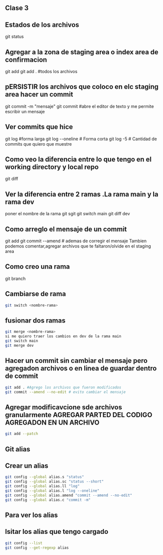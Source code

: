 ## Clase 3 
## Estados de los archivos
git status
## Agregar a la zona de staging area o index area de confirmacion
git add <nombre-archivo>
git add . #todos los archivos

## pERSISTIR  los archivos que coloco en elc staging area hacer un commit
git commit -m "mensaje"
git  commit #abre el editor de texto y me permite escribir un mensaje

## Ver commits que hice
git log #forma larga
git log --oneline # Forma corta
git log -5 # Cantidad de commits que quiero que muestre
## Como veo la diferencia entre lo que tengo en el working directory y local repo

git diff

## Ver la diferencia entre 2 ramas .La rama main y la rama dev
poner el nombre de la rama
git sgit <nombre- rama>
git switch main
git diff dev

## Como arreglo el mensaje de un commit 
git add <archivo-que-me-olvide>
git commit --amend # ademas de corregir el mensaje Tambien podemos comentar,agregar archivos que te faltaron/olvide en el staging area
## Como creo una rama

git branch <nombre-rama>
## Cambiarse de rama
````sh
git switch <nombre-rama>
````
## fusionar dos ramas
````sh
git merge <nombre-rama>
si me quiero traer los cambios en dev de la rama main
git switch main
git merge dev
````

## Hacer un commit sin cambiar el mensaje pero agregadon archivos o en linea de guardar dentro de commit
````sh
git add . #Agrego los archivos que fueron modificados
git commit --amend --no-edit # evito cambiar el mensaje
````
## Agregar modificavcione sde archivos granularmente AGREGAR PARTED DEL CODIGO AGREGADON EN UN ARCHIVO
````sh
git add --patch
````
## Git alias
## Crear un alias
````sh
git config --global alias.s "status"
git config --global alias.sc "status --short"
git config --global alias.ll "log"
git config --global alias.l "log --oneline"
git config --global alias.amend "commit --amend --no-edit"
git config --global alias.c "commit -m"
````
## Para ver los alias
## lsitar los alias que tengo cargado
````sh
git config --list
git config --get-regexp alias
````